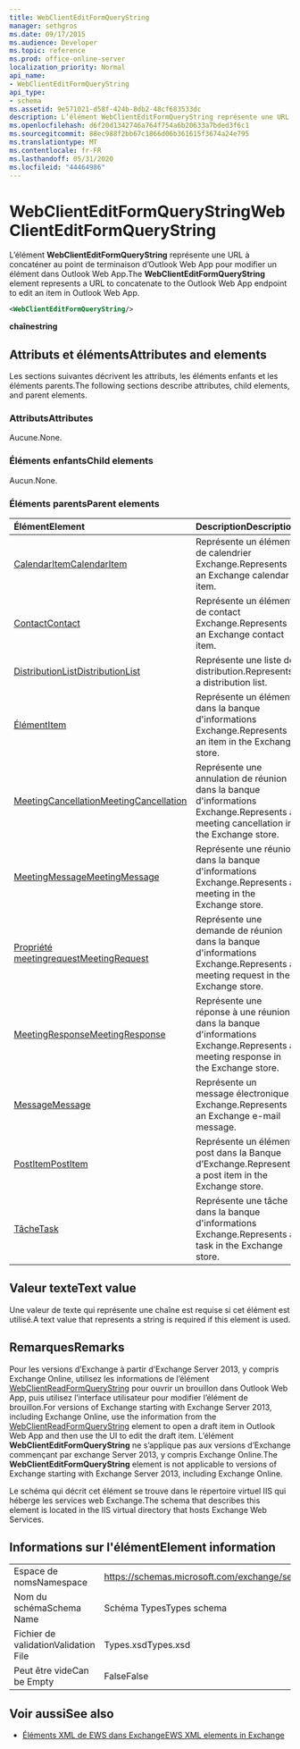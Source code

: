 ```yaml
---
title: WebClientEditFormQueryString
manager: sethgros
ms.date: 09/17/2015
ms.audience: Developer
ms.topic: reference
ms.prod: office-online-server
localization_priority: Normal
api_name:
- WebClientEditFormQueryString
api_type:
- schema
ms.assetid: 9e571021-d58f-424b-8db2-48cf683533dc
description: L’élément WebClientEditFormQueryString représente une URL à concaténer au point de terminaison d’Outlook Web App pour modifier un élément dans Outlook Web App.
ms.openlocfilehash: d6f20d1342746a764f754a6b20633a7bded3f6c1
ms.sourcegitcommit: 88ec988f2bb67c1866d06b361615f3674a24e795
ms.translationtype: MT
ms.contentlocale: fr-FR
ms.lasthandoff: 05/31/2020
ms.locfileid: "44464986"
---
```

# <a name="webclienteditformquerystring"></a><span data-ttu-id="d8153-103">WebClientEditFormQueryString</span><span class="sxs-lookup"><span data-stu-id="d8153-103">WebClientEditFormQueryString</span></span>

<span data-ttu-id="d8153-104">L’élément **WebClientEditFormQueryString** représente une URL à concaténer au point de terminaison d’Outlook Web App pour modifier un élément dans Outlook Web App.</span><span class="sxs-lookup"><span data-stu-id="d8153-104">The **WebClientEditFormQueryString** element represents a URL to concatenate to the Outlook Web App endpoint to edit an item in Outlook Web App.</span></span> 
  
```XML
<WebClientEditFormQueryString/>
```

 <span data-ttu-id="d8153-105">**chaîne**</span><span class="sxs-lookup"><span data-stu-id="d8153-105">**string**</span></span>
## <a name="attributes-and-elements"></a><span data-ttu-id="d8153-106">Attributs et éléments</span><span class="sxs-lookup"><span data-stu-id="d8153-106">Attributes and elements</span></span>

<span data-ttu-id="d8153-107">Les sections suivantes décrivent les attributs, les éléments enfants et les éléments parents.</span><span class="sxs-lookup"><span data-stu-id="d8153-107">The following sections describe attributes, child elements, and parent elements.</span></span>
  
### <a name="attributes"></a><span data-ttu-id="d8153-108">Attributs</span><span class="sxs-lookup"><span data-stu-id="d8153-108">Attributes</span></span>

<span data-ttu-id="d8153-109">Aucune.</span><span class="sxs-lookup"><span data-stu-id="d8153-109">None.</span></span>
  
### <a name="child-elements"></a><span data-ttu-id="d8153-110">Éléments enfants</span><span class="sxs-lookup"><span data-stu-id="d8153-110">Child elements</span></span>

<span data-ttu-id="d8153-111">Aucun.</span><span class="sxs-lookup"><span data-stu-id="d8153-111">None.</span></span>
  
### <a name="parent-elements"></a><span data-ttu-id="d8153-112">Éléments parents</span><span class="sxs-lookup"><span data-stu-id="d8153-112">Parent elements</span></span>

|<span data-ttu-id="d8153-113">**Élément**</span><span class="sxs-lookup"><span data-stu-id="d8153-113">**Element**</span></span>|<span data-ttu-id="d8153-114">**Description**</span><span class="sxs-lookup"><span data-stu-id="d8153-114">**Description**</span></span>|
|:-----|:-----|
|[<span data-ttu-id="d8153-115">CalendarItem</span><span class="sxs-lookup"><span data-stu-id="d8153-115">CalendarItem</span></span>](calendaritem.md) <br/> |<span data-ttu-id="d8153-116">Représente un élément de calendrier Exchange.</span><span class="sxs-lookup"><span data-stu-id="d8153-116">Represents an Exchange calendar item.</span></span>  <br/> |
|[<span data-ttu-id="d8153-117">Contact</span><span class="sxs-lookup"><span data-stu-id="d8153-117">Contact</span></span>](contact.md) <br/> |<span data-ttu-id="d8153-118">Représente un élément de contact Exchange.</span><span class="sxs-lookup"><span data-stu-id="d8153-118">Represents an Exchange contact item.</span></span>  <br/> |
|[<span data-ttu-id="d8153-119">DistributionList</span><span class="sxs-lookup"><span data-stu-id="d8153-119">DistributionList</span></span>](distributionlist.md) <br/> |<span data-ttu-id="d8153-120">Représente une liste de distribution.</span><span class="sxs-lookup"><span data-stu-id="d8153-120">Represents a distribution list.</span></span>  <br/> |
|[<span data-ttu-id="d8153-121">Élément</span><span class="sxs-lookup"><span data-stu-id="d8153-121">Item</span></span>](item.md) <br/> |<span data-ttu-id="d8153-122">Représente un élément dans la banque d'informations Exchange.</span><span class="sxs-lookup"><span data-stu-id="d8153-122">Represents an item in the Exchange store.</span></span>  <br/> |
|[<span data-ttu-id="d8153-123">MeetingCancellation</span><span class="sxs-lookup"><span data-stu-id="d8153-123">MeetingCancellation</span></span>](meetingcancellation.md) <br/> |<span data-ttu-id="d8153-124">Représente une annulation de réunion dans la banque d'informations Exchange.</span><span class="sxs-lookup"><span data-stu-id="d8153-124">Represents a meeting cancellation in the Exchange store.</span></span>  <br/> |
|[<span data-ttu-id="d8153-125">MeetingMessage</span><span class="sxs-lookup"><span data-stu-id="d8153-125">MeetingMessage</span></span>](meetingmessage.md) <br/> |<span data-ttu-id="d8153-126">Représente une réunion dans la banque d'informations Exchange.</span><span class="sxs-lookup"><span data-stu-id="d8153-126">Represents a meeting in the Exchange store.</span></span>  <br/> |
|[<span data-ttu-id="d8153-127">Propriété meetingrequest</span><span class="sxs-lookup"><span data-stu-id="d8153-127">MeetingRequest</span></span>](meetingrequest.md) <br/> |<span data-ttu-id="d8153-128">Représente une demande de réunion dans la banque d'informations Exchange.</span><span class="sxs-lookup"><span data-stu-id="d8153-128">Represents a meeting request in the Exchange store.</span></span>  <br/> |
|[<span data-ttu-id="d8153-129">MeetingResponse</span><span class="sxs-lookup"><span data-stu-id="d8153-129">MeetingResponse</span></span>](meetingresponse.md) <br/> |<span data-ttu-id="d8153-130">Représente une réponse à une réunion dans la banque d'informations Exchange.</span><span class="sxs-lookup"><span data-stu-id="d8153-130">Represents a meeting response in the Exchange store.</span></span>  <br/> |
|[<span data-ttu-id="d8153-131">Message</span><span class="sxs-lookup"><span data-stu-id="d8153-131">Message</span></span>](message-ex15websvcsotherref.md) <br/> |<span data-ttu-id="d8153-132">Représente un message électronique Exchange.</span><span class="sxs-lookup"><span data-stu-id="d8153-132">Represents an Exchange e-mail message.</span></span>  <br/> |
|[<span data-ttu-id="d8153-133">PostItem</span><span class="sxs-lookup"><span data-stu-id="d8153-133">PostItem</span></span>](postitem.md) <br/> |<span data-ttu-id="d8153-134">Représente un élément post dans la Banque d’Exchange.</span><span class="sxs-lookup"><span data-stu-id="d8153-134">Represents a post item in the Exchange store.</span></span>  <br/> |
|[<span data-ttu-id="d8153-135">Tâche</span><span class="sxs-lookup"><span data-stu-id="d8153-135">Task</span></span>](task.md) <br/> |<span data-ttu-id="d8153-136">Représente une tâche dans la banque d'informations Exchange.</span><span class="sxs-lookup"><span data-stu-id="d8153-136">Represents a task in the Exchange store.</span></span>  <br/> |
   
## <a name="text-value"></a><span data-ttu-id="d8153-137">Valeur texte</span><span class="sxs-lookup"><span data-stu-id="d8153-137">Text value</span></span>

<span data-ttu-id="d8153-138">Une valeur de texte qui représente une chaîne est requise si cet élément est utilisé.</span><span class="sxs-lookup"><span data-stu-id="d8153-138">A text value that represents a string is required if this element is used.</span></span>
  
## <a name="remarks"></a><span data-ttu-id="d8153-139">Remarques</span><span class="sxs-lookup"><span data-stu-id="d8153-139">Remarks</span></span>

<span data-ttu-id="d8153-140">Pour les versions d’Exchange à partir d’Exchange Server 2013, y compris Exchange Online, utilisez les informations de l’élément [WebClientReadFormQueryString](webclientreadformquerystring.md) pour ouvrir un brouillon dans Outlook Web App, puis utilisez l’interface utilisateur pour modifier l’élément de brouillon.</span><span class="sxs-lookup"><span data-stu-id="d8153-140">For versions of Exchange starting with Exchange Server 2013, including Exchange Online, use the information from the [WebClientReadFormQueryString](webclientreadformquerystring.md) element to open a draft item in Outlook Web App and then use the UI to edit the draft item.</span></span> <span data-ttu-id="d8153-141">L’élément **WebClientEditFormQueryString** ne s’applique pas aux versions d’Exchange commençant par exchange Server 2013, y compris Exchange Online.</span><span class="sxs-lookup"><span data-stu-id="d8153-141">The **WebClientEditFormQueryString** element is not applicable to versions of Exchange starting with Exchange Server 2013, including Exchange Online.</span></span> 
  
<span data-ttu-id="d8153-142">Le schéma qui décrit cet élément se trouve dans le répertoire virtuel IIS qui héberge les services web Exchange.</span><span class="sxs-lookup"><span data-stu-id="d8153-142">The schema that describes this element is located in the IIS virtual directory that hosts Exchange Web Services.</span></span>
  
## <a name="element-information"></a><span data-ttu-id="d8153-143">Informations sur l'élément</span><span class="sxs-lookup"><span data-stu-id="d8153-143">Element information</span></span>

|||
|:-----|:-----|
|<span data-ttu-id="d8153-144">Espace de noms</span><span class="sxs-lookup"><span data-stu-id="d8153-144">Namespace</span></span>  <br/> |https://schemas.microsoft.com/exchange/services/2006/types  <br/> |
|<span data-ttu-id="d8153-145">Nom du schéma</span><span class="sxs-lookup"><span data-stu-id="d8153-145">Schema Name</span></span>  <br/> |<span data-ttu-id="d8153-146">Schéma Types</span><span class="sxs-lookup"><span data-stu-id="d8153-146">Types schema</span></span>  <br/> |
|<span data-ttu-id="d8153-147">Fichier de validation</span><span class="sxs-lookup"><span data-stu-id="d8153-147">Validation File</span></span>  <br/> |<span data-ttu-id="d8153-148">Types.xsd</span><span class="sxs-lookup"><span data-stu-id="d8153-148">Types.xsd</span></span>  <br/> |
|<span data-ttu-id="d8153-149">Peut être vide</span><span class="sxs-lookup"><span data-stu-id="d8153-149">Can be Empty</span></span>  <br/> |<span data-ttu-id="d8153-150">False</span><span class="sxs-lookup"><span data-stu-id="d8153-150">False</span></span>  <br/> |
   
## <a name="see-also"></a><span data-ttu-id="d8153-151">Voir aussi</span><span class="sxs-lookup"><span data-stu-id="d8153-151">See also</span></span>



- [<span data-ttu-id="d8153-152">Éléments XML de EWS dans Exchange</span><span class="sxs-lookup"><span data-stu-id="d8153-152">EWS XML elements in Exchange</span></span>](ews-xml-elements-in-exchange.md)

